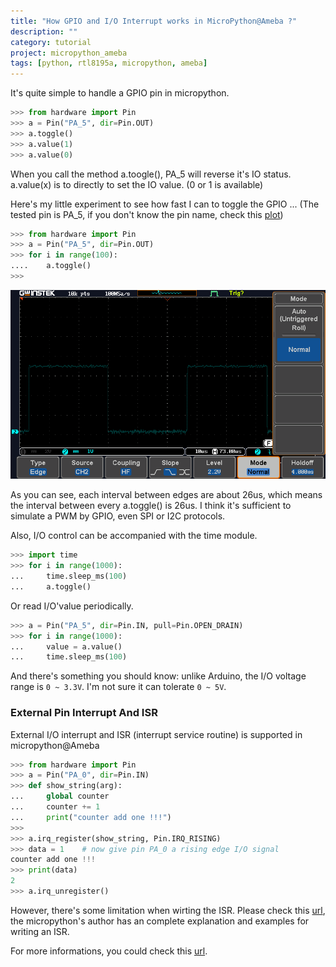 ```yaml
---
title: "How GPIO and I/O Interrupt works in MicroPython@Ameba ?"
description: ""
category: tutorial
project: micropython_ameba
tags: [python, rtl8195a, micropython, ameba]
---
```


It's quite simple to handle a GPIO pin in micropython.

<!--more-->
```python
>>> from hardware import Pin
>>> a = Pin("PA_5", dir=Pin.OUT)
>>> a.toggle()
>>> a.value(1)
>>> a.value(0)
```

When you call the method a.toogle(), PA_5 will reverse it's IO status. a.value(x) is to directly to set the IO value. (0 or 1 is available)

Here's my little experiment to see how fast I can to toggle the GPIO ... (The tested pin is PA_5, if you don't know the pin name, check this [plot](http://cwyark.github.io/mpiot/rtl8195a/intro.html#realtek-ameba-board))

```python
>>> from hardware import Pin
>>> a = Pin("PA_5", dir=Pin.OUT)
>>> for i in range(100):
....    a.toggle()
>>>
```

![gpio toggle](/images/2016-03-19/gpio_toggle.PNG)

As you can see, each interval between edges are about 26us, which means the interval between every a.toggle() is 26us. I think it's sufficient to simulate a PWM by GPIO, even SPI or I2C protocols.

Also, I/O control can be accompanied with the time module.

``` python
>>> import time
>>> for i in range(1000):
...     time.sleep_ms(100)
...     a.toggle()
```

Or read I/O'value periodically.

``` python
>>> a = Pin("PA_5", dir=Pin.IN, pull=Pin.OPEN_DRAIN)
>>> for i in range(1000):
...     value = a.value()
...     time.sleep_ms(100)
```

And there's something you should know: unlike Arduino, the I/O voltage range is `0 ~ 3.3V`. I'm not sure it can tolerate `0 ~ 5V`.

### External Pin Interrupt And ISR ###

External I/O interrupt and ISR (interrupt service routine) is supported in micropython@Ameba

``` python
>>> from hardware import Pin
>>> a = Pin("PA_0", dir=Pin.IN)
>>> def show_string(arg):
...     global counter
...     counter += 1
...     print("counter add one !!!")
>>> 
>>> a.irq_register(show_string, Pin.IRQ_RISING)
>>> data = 1    # now give pin PA_0 a rising edge I/O signal
counter add one !!!
>>> print(data)
2
>>> a.irq_unregister()
```

However, there's some limitation when wirting the ISR. Please check this [url](http://docs.micropython.org/en/v1.8/unix/reference/isr_rules.html#critical-sections), the micropython's author has an complete explanation and examples for writing an ISR.

For more informations, you could check this [url](http://cwyark.github.io/mpiot/rtl8195a/modules/hardware.html).
